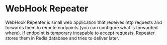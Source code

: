 # WebHook Repeater

WebHook Repeater is small web application that receives http requests and forwards them to remote endpoints (you can configure what is forwarded where). If endpoint is temporary incapable to accept requests, Repeater stores them in Redis database and tries to deliver later.

